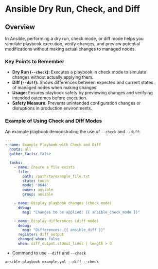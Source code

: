 # Ansible Dry Run, Check, and Diff

## Overview
In Ansible, performing a dry run, check mode, or diff mode helps you simulate playbook execution, verify changes, and preview potential modifications without making actual changes to managed nodes.

### Key Points to Remember
- **Dry Run (`--check`):** Executes a playbook in check mode to simulate changes without actually applying them.
- **Diff (`--diff`):** Shows differences between expected and current states of managed nodes when making changes.
- **Usage:** Ensures playbook safety by previewing changes and verifying intended outcomes before execution.
- **Safety Measure:** Prevents unintended configuration changes or disruptions in production environments.

### Example of Using Check and Diff Modes
An example playbook demonstrating the use of `--check` and `--diff`:

```yaml
---
- name: Example Playbook with Check and Diff
  hosts: all
  gather_facts: false

  tasks:
    - name: Ensure a file exists
      file:
        path: /path/to/example_file.txt
        state: touch
        mode: '0644'
        owner: ansible
        group: ansible

    - name: Display playbook changes (check mode)
      debug:
        msg: "Changes to be applied: {{ ansible_check_mode }}"

    - name: Display differences (diff mode)
      debug:
        msg: "Differences: {{ ansible_diff }}"
      register: diff_output
      changed_when: false
      when: diff_output.stdout_lines | length > 0
```

- Command to use `--diff` and `--check`
```
ansible-playbook example.yml --diff --check
```